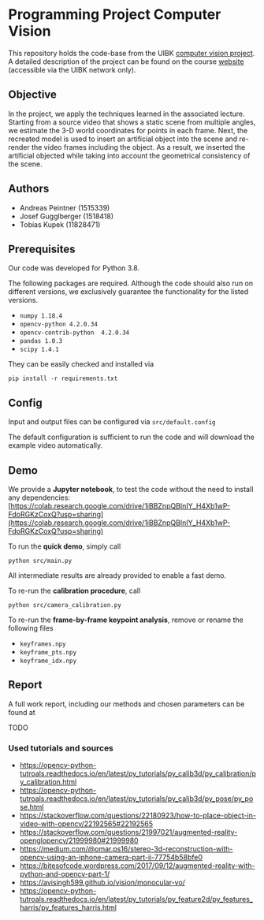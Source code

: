 # Programming Project Computer Vision

This repository holds the code-base from the UIBK [computer vision project](https://orawww.uibk.ac.at/public_prod/owa/lfuonline_lv.details?sem_id_in=20S&lvnr_id_in=703612). A detailed description of the project can be found on the course [website ](https://iis.uibk.ac.at/courses/2020s/703612) (accessible via the UIBK network only).

## Objective 

In the project, we apply the techniques learned in the associated lecture. Starting from a source video that shows a static scene from multiple angles, we estimate the 3-D world coordinates for points in each frame. Next, the recreated model is used to insert an artificial object into the scene and re-render the video frames including the object. As a result, we inserted the artificial objected while taking into account the geometrical consistency of the scene.

## Authors
- Andreas Peintner (1515339)
- Josef Gugglberger (1518418)
- Tobias Kupek (11828471)

## Prerequisites

Our code was developed for Python 3.8.

The following packages are required.
Although the code should also run on different versions, we exclusively guarantee the functionality for the listed versions.

- `numpy 1.18.4`
- `opencv-python 4.2.0.34`
- `opencv-contrib-python  4.2.0.34`
- `pandas 1.0.3`
- `scipy 1.4.1`

They can be easily checked and installed via
```
pip install -r requirements.txt
```


## Config

Input and output files can be configured via `src/default.config`

The default configuration is sufficient to run the code and will download the example video automatically.

## Demo

We provide a **Jupyter notebook**, to test the code without the need to install any dependencies:
[https://colab.research.google.com/drive/1iBBZnpQBInIY_H4Xb1wP-FdoRGKzCoxQ?usp=sharing](https://colab.research.google.com/drive/1iBBZnpQBInIY_H4Xb1wP-FdoRGKzCoxQ?usp=sharing)

To run the **quick demo**, simply call
```
python src/main.py
```

All intermediate results are already provided to enable a fast demo.

To re-run the **calibration procedure**, call
```
python src/camera_calibration.py
```

To re-run the **frame-by-frame keypoint analysis**, remove or rename the following files
- `keyframes.npy`
- `keyframe_pts.npy`
- `keyframe_idx.npy`

## Report

A full work report, including our methods and chosen parameters can be found at

TODO

### Used tutorials and sources
- https://opencv-python-tutroals.readthedocs.io/en/latest/py_tutorials/py_calib3d/py_calibration/py_calibration.html
- https://opencv-python-tutroals.readthedocs.io/en/latest/py_tutorials/py_calib3d/py_pose/py_pose.html
- https://stackoverflow.com/questions/22180923/how-to-place-object-in-video-with-opencv/22192565#22192565
- https://stackoverflow.com/questions/21997021/augmented-reality-openglopencv/21999980#21999980
- https://medium.com/@omar.ps16/stereo-3d-reconstruction-with-opencv-using-an-iphone-camera-part-ii-77754b58bfe0
- https://bitesofcode.wordpress.com/2017/09/12/augmented-reality-with-python-and-opencv-part-1/
- https://avisingh599.github.io/vision/monocular-vo/
- https://opencv-python-tutroals.readthedocs.io/en/latest/py_tutorials/py_feature2d/py_features_harris/py_features_harris.html